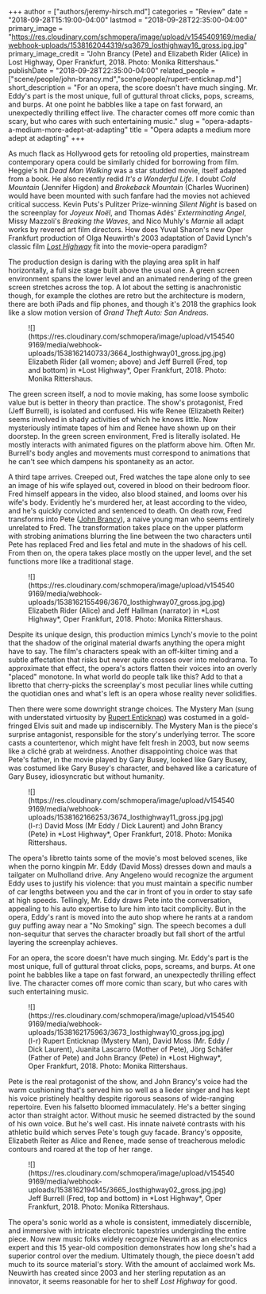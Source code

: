 +++
author = ["authors/jeremy-hirsch.md"]
categories = "Review"
date = "2018-09-28T15:19:00-04:00"
lastmod = "2018-09-28T22:35:00-04:00"
primary_image = "https://res.cloudinary.com/schmopera/image/upload/v1545409169/media/webhook-uploads/1538162044319/sq3679_losthighway16_gross.jpg.jpg"
primary_image_credit = "John Brancy (Pete) and Elizabeth Rider (Alice) in Lost Highway, Oper Frankfurt, 2018. Photo: Monika Rittershaus."
publishDate = "2018-09-28T22:35:00-04:00"
related_people = ["scene/people/john-brancy.md","scene/people/rupert-enticknap.md"]
short_description = "For an opera, the score doesn&#039;t have much singing. Mr. Eddy&#039;s part is the most unique, full of guttural throat clicks, pops, screams, and burps. At one point he babbles like a tape on fast forward, an unexpectedly thrilling effect live. The character comes off more comic than scary, but who cares with such entertaining music."
slug = "opera-adapts-a-medium-more-adept-at-adapting"
title = "Opera adapts a medium more adept at adapting"
+++

As much flack as Hollywood gets for retooling old properties, mainstream contemporary opera could be similarly chided for borrowing from film. Heggie's hit *Dead Man Walking* was a star studded movie, itself adapted from a book. He also recently redid *It's a Wonderful Life*. I doubt *Cold Mountain* (Jennifer Higdon) and *Brokeback Mountain* (Charles Wuorinen) would have been mounted with such fanfare had the movies not achieved critical success. Kevin Puts's Pulitzer Prize-winning *Silent Night* is based on the screenplay for *Joyeux Noël*, and Thomas Adés' *Exterminating Angel*, Missy Mazzoli's *Breaking the Waves*, and Nico Muhly's *Marnie* all adapt works by revered art film directors. How does Yuval Sharon's new Oper Frankfurt production of Olga Neuwirth's 2003 adaptation of David Lynch's classic film [*Lost Highway*](https://oper-frankfurt.de/en/season-calendar/lost-highway/) fit into the movie-opera paradigm?
 
The production design is daring with the playing area split in half horizontally, a full size stage built above the usual one. A green screen environment spans the lower level and an animated rendering of the green screen stretches across the top. A lot about the setting is anachronistic though, for example the clothes are retro but the architecture is modern, there are both iPads and flip phones, and though it's 2018 the graphics look like a slow motion version of *Grand Theft Auto: San Andreas*.
 
<figure data-type="image">
![](https://res.cloudinary.com/schmopera/image/upload/v1545409169/media/webhook-uploads/1538162140733/3664_losthighway01_gross.jpg.jpg)
<figcaption>Elizabeth Rider (all women; above) and Jeff Burrell (Fred, top and bottom) in *Lost Highway*, Oper Frankfurt, 2018. Photo: Monika Rittershaus.</figcaption>
</figure>
 
The green screen itself, a nod to movie making, has some loose symbolic value but is better in theory than practice. The show's protagonist, Fred (Jeff Burrell), is isolated and confused. His wife Renee (Elizabeth Reiter) seems involved in shady activities of which he knows little. Now mysteriously intimate tapes of him and Renee have shown up on their doorstep. In the green screen environment, Fred is literally isolated. He mostly interacts with animated figures on the platform above him. Often Mr. Burrell's body angles and movements must correspond to animations that he can't see which dampens his spontaneity as an actor.
 
A third tape arrives. Creeped out, Fred watches the tape alone only to see an image of his wife splayed out, covered in blood on their bedroom floor. Fred himself appears in the video, also blood stained, and looms over his wife's body. Evidently he's murdered her, at least according to the video, and he's quickly convicted and sentenced to death. On death row, Fred transforms into Pete ([John Brancy](/scene/people/john-brancy/)), a naive young man who seems entirely unrelated to Fred. The transformation takes place on the upper platform with strobing animations blurring the line between the two characters until Pete has replaced Fred and lies fetal and mute in the shadows of his cell. From then on, the opera takes place mostly on the upper level, and the set functions more like a traditional stage.

<figure data-type="image">
![](https://res.cloudinary.com/schmopera/image/upload/v1545409169/media/webhook-uploads/1538162155496/3670_losthighway07_gross.jpg.jpg)
<figcaption>Elizabeth Rider (Alice) and Jeff Hallman (narrator) in *Lost Highway*, Oper Frankfurt, 2018. Photo: Monika Rittershaus.</figcaption>
</figure>

Despite its unique design, this production mimics Lynch's movie to the point that the shadow of the original material dwarfs anything the opera might have to say. The film's characters speak with an off-kilter timing and a subtle affectation that risks but never quite crosses over into melodrama. To approximate that effect, the opera's actors flatten their voices into an overly "placed" monotone. In what world do people talk like this? Add to that a libretto that cherry-picks the screenplay's most peculiar lines while cutting the quotidian ones and what's left is an opera whose reality never solidifies.
 
Then there were some downright strange choices. The Mystery Man (sung with understated virtuosity by [Rupert Enticknap](/scene/people/rupert-enticknap/)) was costumed in a gold-fringed Elvis suit and made up indiscernibly. The Mystery Man is the piece's surprise antagonist, responsible for the story's underlying terror. The score casts a countertenor, which might have felt fresh in 2003, but now seems like a cliché grab at weirdness. Another disappointing choice was that Pete's father, in the movie played by Gary Busey, looked like Gary Busey, was costumed like Gary Busey's character, and behaved like a caricature of Gary Busey, idiosyncratic but without humanity.

<figure data-type="image">
![](https://res.cloudinary.com/schmopera/image/upload/v1545409169/media/webhook-uploads/1538162166253/3674_losthighway11_gross.jpg.jpg)
<figcaption>(l-r:) David Moss (Mr Eddy / Dick Laurent) and John Brancy (Pete) in *Lost Highway*, Oper Frankfurt, 2018. Photo: Monika Rittershaus.</figcaption>
</figure>
          	
The opera's libretto taints some of the movie's most beloved scenes, like when the porno kingpin Mr. Eddy (David Moss) dresses down and mauls a tailgater on Mulholland drive. Any Angeleno would recognize the argument Eddy uses to justify his violence: that you must maintain a specific number of car lengths between you and the car in front of you in order to stay safe at high speeds. Tellingly, Mr. Eddy draws Pete into the conversation, appealing to his auto expertise to lure him into tacit complicity. But in the opera, Eddy's rant is moved into the auto shop where he rants at a random guy puffing away near a "No Smoking" sign. The speech becomes a dull non-sequitur that serves the character broadly but fall short of the artful layering the screenplay achieves.
          	
For an opera, the score doesn't have much singing. Mr. Eddy's part is the most unique, full of guttural throat clicks, pops, screams, and burps. At one point he babbles like a tape on fast forward, an unexpectedly thrilling effect live. The character comes off more comic than scary, but who cares with such entertaining music.

<figure data-type="image">
![](https://res.cloudinary.com/schmopera/image/upload/v1545409169/media/webhook-uploads/1538162175963/3673_losthighway10_gross.jpg.jpg)
<figcaption>(l-r) Rupert Enticknap (Mystery Man), David Moss (Mr. Eddy / Dick Laurent), Juanita Lascarro (Mother of Pete), Jörg Schäfer (Father of Pete) and John Brancy (Pete) in *Lost Highway*, Oper Frankfurt, 2018. Photo: Monika Rittershaus.</figcaption>
</figure>
 
Pete is the real protagonist of the show, and John Brancy's voice had the warm cushioning that's served him so well as a lieder singer and has kept his voice pristinely healthy despite rigorous seasons of wide-ranging repertoire. Even his falsetto bloomed immaculately. He's a better singing actor than straight actor. Without music he seemed distracted by the sound of his own voice. But he's well cast. His innate naiveté contrasts with his athletic build which serves Pete's tough guy facade. Brancy's opposite, Elizabeth Reiter as Alice and Renee, made sense of treacherous melodic contours and roared at the top of her range.

<figure data-type="image">
![](https://res.cloudinary.com/schmopera/image/upload/v1545409169/media/webhook-uploads/1538162194145/3665_losthighway02_gross.jpg.jpg)
<figcaption>Jeff Burrell (Fred, top and bottom) in *Lost Highway*, Oper Frankfurt, 2018. Photo: Monika Rittershaus.</figcaption>
</figure>
 
The opera's sonic world as a whole is consistent, immediately discernible, and immersive with intricate electronic tapestries undergirding the entire piece. Now new music folks widely recognize Neuwirth as an electronics expert and this 15 year-old composition demonstrates how long she's had a superior control over the medium. Ultimately though, the piece doesn't add much to its source material's story. With the amount of acclaimed work Ms. Neuwirth has created since 2003 and her sterling reputation as an innovator, it seems reasonable for her to shelf *Lost Highway* for good.
